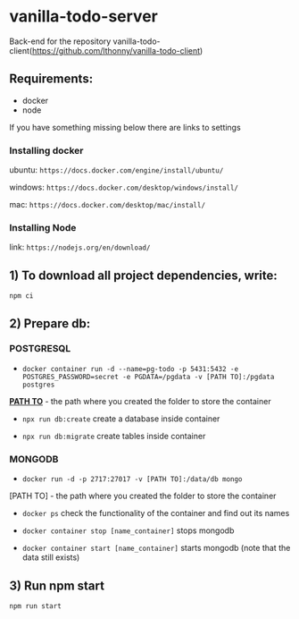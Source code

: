 # vanilla-todo-server
Back-end for the repository vanilla-todo-client(https://github.com/lthonny/vanilla-todo-client)

## Requirements: 
  - docker
  - node

If you have something missing below there are links to settings

### Installing docker

ubuntu: `https://docs.docker.com/engine/install/ubuntu/`

windows: `https://docs.docker.com/desktop/windows/install/`

mac: `https://docs.docker.com/desktop/mac/install/`

### Installing Node

link: `https://nodejs.org/en/download/`

## 1) To download all project dependencies, write:
  
  `npm ci`

## 2) Prepare db:

### POSTGRESQL 

   - `docker container run -d --name=pg-todo -p 5431:5432 -e POSTGRES_PASSWORD=secret -e PGDATA=/pgdata -v [PATH TO]:/pgdata postgres`
 
   **[PATH TO](bold)** - the path where you created the folder to store the container

   - `npx run db:create` create a database inside container

   - `npx run db:migrate` create tables inside container

### MONGODB
    
   - `docker run -d -p 2717:27017 -v [PATH TO]:/data/db mongo`
    
   [PATH TO] - the path where you created the folder to store the container
    
   - `docker ps` check the functionality of the container and find out its names
    
   - `docker container stop [name_container]` stops mongodb
    
   - `docker container start [name_container]` starts mongodb (note that the data still exists)
 
## 3) Run npm start

  `npm run start`
